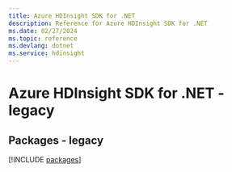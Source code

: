 ```yaml
---
title: Azure HDInsight SDK for .NET
description: Reference for Azure HDInsight SDK for .NET
ms.date: 02/27/2024
ms.topic: reference
ms.devlang: dotnet
ms.service: hdinsight
---
```

# Azure HDInsight SDK for .NET - legacy
## Packages - legacy
[!INCLUDE [packages](hdinsight-index.md)]